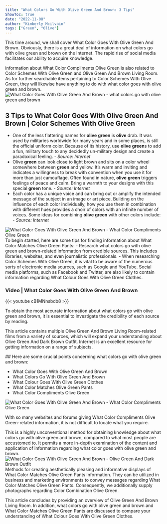 ```yaml
---
title: "What Colors Go With Olive Green And Brown: 3 Tips"
ShowToc: true 
date: "2022-11-08"
author: "Kimberly Mcilvain" 
tags: ["Green", "Olive"]
---
```


	
This time around, we shall cover What Color Goes With Olive Green And Brown. Obviously, there is a great deal of information on what colors go with olive green and brown on the Internet. The rapid rise of social media facilitates our ability to acquire knowledge.

information about What Color Compliments Olive Green is also related to Color Schemes With Olive Green and Olive Green And Brown Living Room. As for further searchable items pertaining to Color Schemes With Olive Green, they will likewise have anything to do with what color goes with olive green and brown.
<img loading="lazy" src="http://paintingandframe.com/art-imgs/jean-michel_basquiat/hollywood_africans-16462.jpg" onerror="this.onerror=null;this.src='https://blogger.googleusercontent.com/img/a/AVvXsEhe7F7TRXHtjiKvHb5vS7DmnxvpHiDyoYyYvm1nHB3Qp2_w3BnM6A2eq4v7FYxCC9bfZt3a9vIMtAYEKUiaDQbHMg-ViyGmRIj39MLp0bGFfgfYw1Dc9q_H-T0wiTm3l0Uq42dETrN9eC8aGJ9_IORZsxST1AcLR7np1koOfcc7tnHa4S8Mwz_xD9d0=s16000';" alt="What Color Goes With Olive Green And Brown - what colors go with olive green and brown" >

## 3 Tips to What Color Goes With Olive Green And Brown | Color Schemes With Olive Green
-   One of the less flattering names for **olive** **green** is **olive** drab. It was used by militaries worldwide for many years and in some places, is still the official uniform color. Because of its history, use **olive** **green**s to add a fun, military touch to any decidedly un-military design and create a paradoxical feeling. - <cite>Source: Internet</cite>
-   Olive **green** can look close to light brown and sits on a color wheel somewhere between **green** and yellow. It’s warm and inviting and indicates a willingness to break with convention when you use it for more than just camouflage. Often found in nature, **olive** **green** triggers feelings of peace and calm. Bring a warmth to your designs with this special **green** tone. - <cite>Source: Internet</cite>
-   Each color has a unique voice and can bring out or amplify the intended message of the subject in an image or art piece. Building on the influence of each color individually, how you use them in combination with different hues provides a choir of colors with an infinite number of voices. Some ideas for combining **olive** **green** with other colors include: - <cite>Source: Internet</cite>


<img loading="lazy" src="http://www.thexbfl.com/The_Xbox_Football_League/Boba_Fett_Don_Post_Helmet_files/DPTapeBend.jpg" onerror="this.onerror=null;this.src='https://blogger.googleusercontent.com/img/a/AVvXsEhe7F7TRXHtjiKvHb5vS7DmnxvpHiDyoYyYvm1nHB3Qp2_w3BnM6A2eq4v7FYxCC9bfZt3a9vIMtAYEKUiaDQbHMg-ViyGmRIj39MLp0bGFfgfYw1Dc9q_H-T0wiTm3l0Uq42dETrN9eC8aGJ9_IORZsxST1AcLR7np1koOfcc7tnHa4S8Mwz_xD9d0=s16000';" alt="What Color Goes With Olive Green And Brown - What Color Compliments Olive Green" >
To begin started, here are some tips for finding information about What Color Matches Olive Green Pants:
- Research what colors go with olive green and brown-related information from credible sources. This includes libraries, websites, and even journalistic professionals.
- When researching Color Schemes With Olive Green, it is vital to be aware of the numerous sorts of electronic media sources, such as Google and YouTube. Social media platforms, such as Facebook and Twitter, are also likely to contain information regarding What Colour Goes With Olive Green Clothes.

### Video | What Color Goes With Olive Green And Brown
{{< youtube cB1MNnsbdb8 >}} 

To obtain the most accurate information about what colors go with olive green and brown, it is essential to investigate the credibility of each source by reading.

This article contains multiple Olive Green And Brown Living Room-related films from a variety of sources, which will expand your understanding about Olive Green And Dark Brown Outfit. Internet is an excellent resource for getting information on a range of subjects.
<script async="async" data-cfasync="false" src="//normallydemandedalter.com/fe63df3c5408708b15d8dc3d9b206b31/invoke.js"></script>
<div id="container-fe63df3c5408708b15d8dc3d9b206b31"></div>
## Here are some crucial points concerning what colors go with olive green and brown:

- What Color Goes With Olive Green And Brown
- What Colors Go With Olive Green And Brown
- What Colour Goes With Olive Green Clothes
- What Color Matches Olive Green Pants
- What Color Compliments Olive Green

 <img loading="lazy" src="https://i.pinimg.com/736x/78/2c/8a/782c8a180ab2a2b27ce76ad9b7d30836--porch-doors-fall-front-porches.jpg" onerror="this.onerror=null;this.src='https://blogger.googleusercontent.com/img/a/AVvXsEhe7F7TRXHtjiKvHb5vS7DmnxvpHiDyoYyYvm1nHB3Qp2_w3BnM6A2eq4v7FYxCC9bfZt3a9vIMtAYEKUiaDQbHMg-ViyGmRIj39MLp0bGFfgfYw1Dc9q_H-T0wiTm3l0Uq42dETrN9eC8aGJ9_IORZsxST1AcLR7np1koOfcc7tnHa4S8Mwz_xD9d0=s16000';" alt="What Color Goes With Olive Green And Brown - What Color Compliments Olive Green" >

With so many websites and forums giving What Color Compliments Olive Green-related information, it is not difficult to locate what you require.

This is a highly unconventional method for obtaining knowledge about what colors go with olive green and brown, compared to what most people are accustomed to. It permits a more in-depth examination of the content and application of information regarding what color goes with olive green and brown.
<img loading="lazy" src="http://www.suitop.com/media/catalog/product/cache/1/image/363x/a32e4af3461214b0f9cb1f541b6f4d42/2/1/213084-5_2.jpg" onerror="this.onerror=null;this.src='https://blogger.googleusercontent.com/img/a/AVvXsEhe7F7TRXHtjiKvHb5vS7DmnxvpHiDyoYyYvm1nHB3Qp2_w3BnM6A2eq4v7FYxCC9bfZt3a9vIMtAYEKUiaDQbHMg-ViyGmRIj39MLp0bGFfgfYw1Dc9q_H-T0wiTm3l0Uq42dETrN9eC8aGJ9_IORZsxST1AcLR7np1koOfcc7tnHa4S8Mwz_xD9d0=s16000';" alt="What Color Goes With Olive Green And Brown - Olive Green And Dark Brown Outfit" >
Methods for creating aesthetically pleasing and informative displays of What Color Matches Olive Green Pants information. They can be utilized in business and marketing environments to convey messages regarding What Color Matches Olive Green Pants. Consequently, we additionally supply photographs regarding Color Combination Olive Green.

This article concludes by providing an overview of Olive Green And Brown Living Room. In addition, what colors go with olive green and brown and What Color Matches Olive Green Pants are discussed to compare your understanding of What Colour Goes With Olive Green Clothes.
	
	

